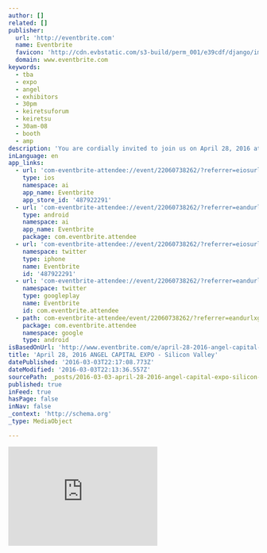 ```yaml
---
author: []
related: []
publisher:
  url: 'http://eventbrite.com'
  name: Eventbrite
  favicon: 'http://cdn.evbstatic.com/s3-build/perm_001/e39cdf/django/images/icons/favicons/favicon.ico'
  domain: www.eventbrite.com
keywords:
  - tba
  - expo
  - angel
  - exhibitors
  - 30pm
  - keiretsuforum
  - keiretsu
  - 30am-08
  - booth
  - amp
description: 'You are cordially invited to join us on April 28, 2016 at the Keiretsu Forum Angel Capital Expo in Silicon Valley *INVITATION IS EXTENDED TO ACCREDITED INVESTORS ONLY The Angel Capital Expo is the premier gathering of the angel capital community. The Expo brings together angel investors and entrepreneurs looking for funding.'
inLanguage: en
app_links:
  - url: 'com-eventbrite-attendee://event/22060738262/?referrer=eiosurlxfbk'
    type: ios
    namespace: ai
    app_name: Eventbrite
    app_store_id: '487922291'
  - url: 'com-eventbrite-attendee://event/22060738262/?referrer=eandurlxfbk'
    type: android
    namespace: ai
    app_name: Eventbrite
    package: com.eventbrite.attendee
  - url: 'com-eventbrite-attendee://event/22060738262/?referrer=eiosurlxtcar'
    namespace: twitter
    type: iphone
    name: Eventbrite
    id: '487922291'
  - url: 'com-eventbrite-attendee://event/22060738262/?referrer=eandurlxtcar'
    namespace: twitter
    type: googleplay
    name: Eventbrite
    id: com.eventbrite.attendee
  - path: com-eventbrite-attendee/event/22060738262/?referrer=eandurlxgoog
    package: com.eventbrite.attendee
    namespace: google
    type: android
isBasedOnUrl: 'http://www.eventbrite.com/e/april-28-2016-angel-capital-expo-silicon-valley-tickets-22060738262?aff=eac2'
title: 'April 28, 2016 ANGEL CAPITAL EXPO - Silicon Valley'
datePublished: '2016-03-03T22:17:08.773Z'
dateModified: '2016-03-03T22:13:36.557Z'
sourcePath: _posts/2016-03-03-april-28-2016-angel-capital-expo-silicon-valley.md
published: true
inFeed: true
hasPage: false
inNav: false
_context: 'http://schema.org'
_type: MediaObject

---
```

<iframe src="http://cdn.embedly.com/widgets/media.html?src=https%3A%2F%2Fwww.eventbrite.com%2Ftickets-external%3Feid%3D22060738262%26ref%3Detckt&amp;url=http%3A%2F%2Fwww.eventbrite.com%2Fe%2Fapril-28-2016-angel-capital-expo-silicon-valley-tickets-22060738262&amp;image=https%3A%2F%2Fimg.evbuc.com%2Fhttps%253A%252F%252Fimg.evbuc.com%252Fhttps%25253A%25252F%25252Fcdn.evbuc.com%25252Fimages%25252F18946749%25252F120840%25252F1%25252Foriginal.jpg%253Frect%253D0%25252C0%25252C2800%25252C1400%2526s%253Dc93fafdc6cd5f95bcc110e0b46bd4907%3Fw%3D1000%26s%3D46633ed382aae5cdebbb0144d262c8ac&amp;key=b7d04c9b404c499eba89ee7072e1c4f7&amp;type=text%2Fhtml&amp;scroll=auto&amp;schema=eventbrite" width="None" height="200" scrolling="auto" frameborder="0" allowfullscreen="allowfullscreen" style=""></iframe>
